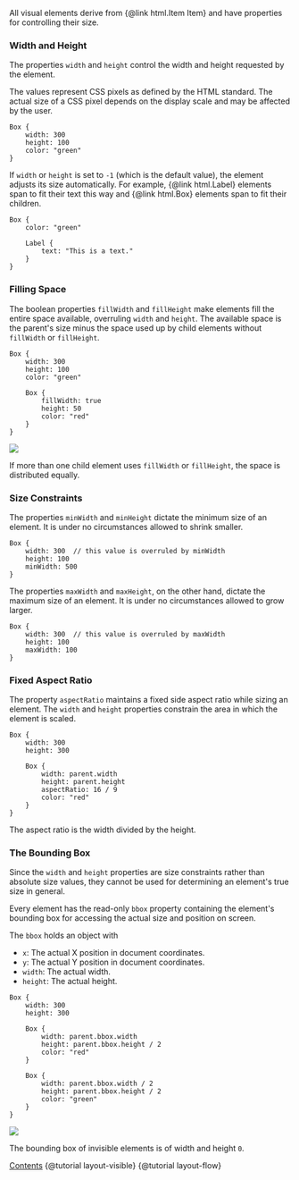 All visual elements derive from {@link html.Item Item} and have properties for
controlling their size.

### Width and Height

The properties `width` and `height` control the width and height requested by
the element.

The values represent CSS pixels as defined by the HTML standard. The actual size
of a CSS pixel depends on the display scale and may be affected by the user.

```
Box {
    width: 300
    height: 100
    color: "green"
}
```

If `width` or `height` is set to `-1` (which is the default value), the element
adjusts its size automatically. For example, {@link html.Label} elements span
to fit their text this way and {@link html.Box} elements span to fit their children.

```
Box {
    color: "green"

    Label {
        text: "This is a text."
    }
}
```

### Filling Space

The boolean properties `fillWidth` and `fillHeight` make elements fill the
entire space available, overruling `width` and `height`. The available space
is the parent's size minus the space used up by child elements without
`fillWidth` or `fillHeight`.

```
Box {
    width: 300
    height: 100
    color: "green"

    Box {
        fillWidth: true
        height: 50
        color: "red"
    }
}
```

![](images/layout-size-01.png)

If more than one child element uses `fillWidth` or `fillHeight`, the space
is distributed equally.

### Size Constraints

The properties `minWidth` and `minHeight` dictate the minimum size of an element.
It is under no circumstances allowed to shrink smaller.

```
Box {
    width: 300  // this value is overruled by minWidth
    height: 100
    minWidth: 500
}
```

The properties `maxWidth` and `maxHeight`, on the other hand, dictate the
maximum size of an element.
It is under no circumstances allowed to grow larger.

```
Box {
    width: 300  // this value is overruled by maxWidth
    height: 100
    maxWidth: 100
}
```

### Fixed Aspect Ratio

The property `aspectRatio` maintains a fixed side aspect ratio while sizing
an element. The `width` and `height` properties constrain the area in which
the element is scaled.

```
Box {
    width: 300
    height: 300
    
    Box {
        width: parent.width
        height: parent.height
        aspectRatio: 16 / 9
        color: "red"
    }
}
```

The aspect ratio is the width divided by the height.

### The Bounding Box

Since the `width` and `height` properties are size constraints rather than absolute
size values, they cannot be used for determining an element's true size in general.

Every element has the read-only `bbox` property containing the element's bounding box for
accessing the actual size and position on screen.

The `bbox` holds an object with
* `x`: The actual X position in document coordinates.
* `y`: The actual Y position in document coordinates.
* `width`: The actual width.
* `height`: The actual height.

```
Box {
    width: 300
    height: 300

    Box {
        width: parent.bbox.width
        height: parent.bbox.height / 2
        color: "red"
    }

    Box {
        width: parent.bbox.width / 2
        height: parent.bbox.height / 2
        color: "green"
    }
}
```

![](images/layout-size-02.png)

The bounding box of invisible elements is of width and height `0`.

<div class="navstrip">
<span class="go-home"><a href="index.html">Contents</a></span>
<span class="go-previous">{@tutorial layout-visible}</span>
<span class="go-next">{@tutorial layout-flow}</span>
</div>
